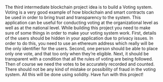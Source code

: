 The third intermediate blockchain project idea is to build a Voting system. Voting is a very good example of how blockchain and smart contracts can be used in order to bring trust and transparency to the system. This application can be useful for conducting voting at the organizational level as well as at the national level. While building this project you need to make sure of some things in order to make your voting system work. First, details of the users should be hidden in your application due to privacy issues. In order to do this, you need to use an ethereum address which really will be the only identifier for the users. Second, one person should be able to place only one vote, and that too only when they’re eligible. Next, it should be transparent with a condition that all the rules of voting are being followed. Then of course we need the votes to be accurately recorded and counted. There should not be any kind of mistake or possibility of fraud in the voting system. All this will be done using solidity. Have fun with this project! 